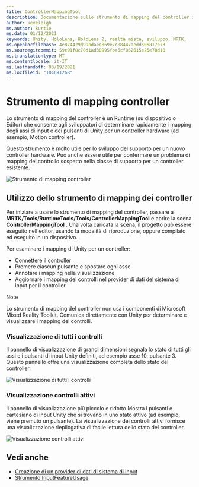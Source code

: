 ```yaml
---
title: ControllerMappingTool
description: Documentazione sullo strumento di mapping del controller in MRTK
author: keveleigh
ms.author: kurtie
ms.date: 01/12/2021
keywords: Unity, HoloLens, HoloLens 2, realtà mista, sviluppo, MRTK,
ms.openlocfilehash: 4e874429d99bdaee869e7c88447aedd505817e73
ms.sourcegitcommit: 59c91f8c70d1ad30995fba6cf862615e25e78d10
ms.translationtype: MT
ms.contentlocale: it-IT
ms.lasthandoff: 03/19/2021
ms.locfileid: "104691268"
---
```

# <a name="controller-mapping-tool"></a>Strumento di mapping controller

Lo strumento di mapping del controller è un Runtime (su dispositivo o Editor) che consente agli sviluppatori di determinare rapidamente i mapping degli assi di input e dei pulsanti di Unity per un controller hardware (ad esempio, Motion controller).

Questo strumento è molto utile per lo sviluppo del supporto per un nuovo controller hardware. Può anche essere utile per confermare un problema di mapping del controllo sospetto nella classe di supporto per un controller esistente.

![Strumento di mapping controller](../images/controller-mapping-tool/ControllerMappingTool.png)

## <a name="using-the-controller-mapping-tool"></a>Utilizzo dello strumento di mapping dei controller

Per iniziare a usare lo strumento di mapping del controller, passare a **MRTK/Tools/RuntimeTools/Tools/ControllerMappingTool** e aprire la scena **ControllerMappingTool** . Una volta caricata la scena, il progetto può essere eseguito nell'editor, usando la modalità di riproduzione, oppure compilato ed eseguito in un dispositivo.

Per esaminare i mapping di Unity per un controller:

- Connettere il controller
- Premere ciascun pulsante e spostare ogni asse
- Annotare i mapping nella visualizzazione
- Aggiornare i mapping dei controlli nel provider di dati del sistema di input per il controller

> [!NOTE]
> Lo strumento di mapping del controller non usa i componenti di Microsoft Mixed Reality Toolkit. Comunica direttamente con Unity per determinare e visualizzare i mapping dei controlli.

### <a name="all-controls-display"></a>Visualizzazione di tutti i controlli

Il pannello di visualizzazione di grandi dimensioni segnala lo stato di tutti gli assi e i pulsanti di input Unity definiti, ad esempio asse 10, pulsante 3. Questo pannello offre una visualizzazione completa dello stato del controller.

![Visualizzazione di tutti i controlli](../images/controller-mapping-tool/AllControls.png)

### <a name="active-controls-display"></a>Visualizzazione controlli attivi

Il pannello di visualizzazione più piccolo e ridotto Mostra i pulsanti e cartesiano di input Unity che si trovano in uno stato attivo (ad esempio, viene premuto un pulsante). La visualizzazione dei controlli attivi fornisce una visualizzazione riepilogativa di facile lettura dello stato del controller.

![Visualizzazione controlli attivi](../images/controller-mapping-tool/ActiveControls.png)

## <a name="see-also"></a>Vedi anche

- [Creazione di un provider di dati di sistema di input](../input/CreateDataProvider.md)
- [Strumento InputFeatureUsage](inputFeatureUsageTool.md)
